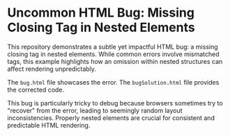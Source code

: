 # Uncommon HTML Bug: Missing Closing Tag in Nested Elements

This repository demonstrates a subtle yet impactful HTML bug: a missing closing tag in nested elements.  While common errors involve mismatched tags, this example highlights how an omission within nested structures can affect rendering unpredictably.

The `bug.html` file showcases the error.  The `bugSolution.html` file provides the corrected code.

This bug is particularly tricky to debug because browsers sometimes try to "recover" from the error, leading to seemingly random layout inconsistencies.  Properly nested elements are crucial for consistent and predictable HTML rendering.